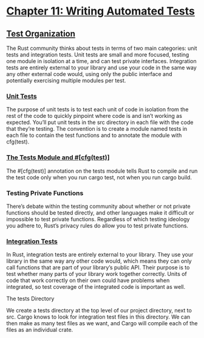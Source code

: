 # [Chapter 11: Writing Automated Tests](https://doc.rust-lang.org/book/ch11-00-testing.html)

## [Test Organization](https://doc.rust-lang.org/book/ch11-03-test-organization.html)

The Rust community thinks about tests in terms of two main categories: unit tests and integration tests.
Unit tests are small and more focused, testing one module in isolation at a time, and can test private interfaces.
Integration tests are entirely external to your library and use your code in the same way any other external code would,
using only the public interface and potentially exercising multiple modules per test.

### [Unit Tests](https://doc.rust-lang.org/book/ch11-03-test-organization.html#unit-tests)

The purpose of unit tests is to test each unit of code in isolation from the rest of the code to quickly pinpoint where code is and isn’t working as expected.
You’ll put unit tests in the src directory in each file with the code that they’re testing.
The convention is to create a module named tests in each file to contain the test functions and to annotate the module with cfg(test).

### [The Tests Module and #[cfg(test)]](https://doc.rust-lang.org/book/ch11-03-test-organization.html#the-tests-module-and-cfgtest)

The #[cfg(test)] annotation on the tests module tells Rust to compile and run the test code only when you run cargo test, not when you run cargo build.

### Testing Private Functions
There’s debate within the testing community about whether or not private functions should be tested directly, and other languages make it difficult or impossible to test private functions. Regardless of which testing ideology you adhere to,
Rust’s privacy rules do allow you to test private functions.

### [Integration Tests](https://doc.rust-lang.org/book/ch11-03-test-organization.html#integration-tests)

In Rust, integration tests are entirely external to your library. They use your library in the same way any other code would, which means they can only call functions that are part of your library’s public API. Their purpose is to test whether many parts of your library work together correctly. Units of code that work correctly on their own could have problems when integrated, so test coverage of the integrated code is important as well.

The tests Directory

We create a tests directory at the top level of our project directory, next to src. Cargo knows to look for integration test files in this directory. We can then make as many test files as we want, and Cargo will compile each of the files as an individual crate.